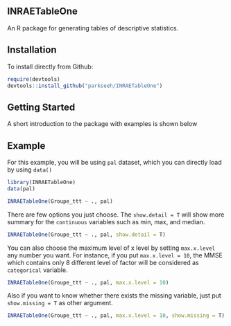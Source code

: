 ## INRAETableOne

An R package for generating tables of descriptive statistics.

## Installation

To install directly from Github:

``` r
require(devtools)
devtools::install_github("parkseeh/INRAETableOne")
```

## Getting Started
A short introduction to the package with examples is shown below

## Example
For this example, you will be using `pal` dataset, which you can directly load
by using `data()`

``` r
library(INRAETableOne)
data(pal)

INRAETableOne(Groupe_ttt ~ ., pal)
```

There are few options you just choose.
The `show.detail = T` will show more summary for the `continuous` variables such as min, max, and median.

``` r
INRAETableOne(Groupe_ttt ~ ., pal, show.detail = T)
```

You can also choose the maximum level of x level by setting `max.x.level` any number you want.
For instance, if you put `max.x.level = 10`, the MMSE which contains only 8 different level of 
factor will be considered as `categorical` variable.
```r
INRAETableOne(Groupe_ttt ~ ., pal, max.x.level = 10)
```

Also if you want to know whether there exists the missing variable, just put 
`show.missing = T` as other argument.
``` r
INRAETableOne(Groupe_ttt ~ ., pal, max.x.level = 10, show.missing = T)
```


